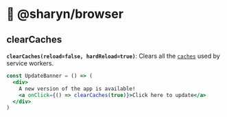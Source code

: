 # 🌹 @sharyn/browser

## clearCaches

**`clearCaches(reload=false, hardReload=true)`**: Clears all the [`caches`](https://developer.mozilla.org/en-US/docs/Web/API/Cache) used by service workers.

```jsx
const UpdateBanner = () => (
  <div>
    A new version of the app is available!
    <a onClick={() => clearCaches(true)}>Click here to update</a>
  </div>
)
```
